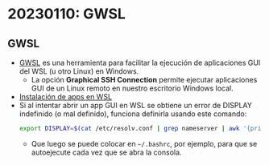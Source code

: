 # 20230110: GWSL

## GWSL
- [GWSL](https://opticos.github.io/gwsl/) es una herramienta para facilitar la ejecución de aplicaciones GUI del WSL (u otro Linux) en Windows.
	- La opción **Graphical SSH Connection** permite ejecutar aplicaciones GUI de un Linux remoto en nuestro escritorio Windows local.
- [Instalación de apps en WSL](https://learn.microsoft.com/en-us/windows/wsl/tutorials/gui-apps)
- Si al intentar abrir un app GUI en WSL se obtiene un error de DISPLAY indefinido (o mal definido), funciona definirla usando este comando:
	```sh
	export DISPLAY=$(cat /etc/resolv.conf | grep nameserver | awk '{print $2}'):0
	```
	- Que luego se puede colocar en `~/.bashrc`, por ejemplo, para que se autoejecute cada vez que se abra la consola.